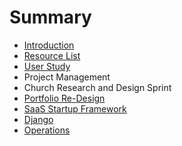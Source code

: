 # Summary

* [Introduction](README.md)
* [Resource List](resource_list.md)
* [User Study](user_study.md)
* Project Management
* Church Research and Design Sprint
* [Portfolio Re-Design](portfolio_re-design.md)
* [SaaS Startup Framework](saas_startup_framework.md)
* [Django](django.md)
* [Operations](operations.md)

